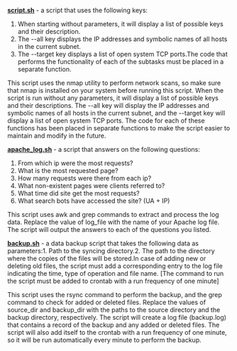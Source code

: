[__script.sh__](/script.sh) - a script that uses the following keys:
1. When starting without parameters, it will display a list of possible keys and their description. 
2. The --all key displays the IP addresses and symbolic names of all hosts in the current subnet. 
3. The --target key displays a list of open system TCP ports.The code that performs the functionality of each of the subtasks must be placed in a separate function.

This script uses the nmap utility to perform network scans, so make sure that nmap is installed on your system before running this script. When the script is run without any parameters, it will display a list of possible keys and their descriptions. The --all key will display the IP addresses and symbolic names of all hosts in the current subnet, and the --target key will display a list of open system TCP ports. The code for each of these functions has been placed in separate functions to make the script easier to maintain and modify in the future.

[__apache_log.sh__](/apache_log.sh) - a script that answers on the following questions:
1. From which ip were the most requests? 
2. What is the most requested page? 
3. How many requests were there from each ip? 
4. What non-existent pages were clients referred to? 
5. What time did site get the most requests? 
6. What search bots have accessed the site? (UA + IP)

This script uses awk and grep commands to extract and process the log data. Replace the value of log_file with the name of your Apache log file. The script will output the answers to each of the questions you listed.

[__backup.sh__](/backup.sh) -  a data backup script that takes the following data as parameters:1. Path to the syncing  directory.2. The path to the directory where the copies of the files will be stored.In case of adding new or deleting old files, the script must add a corresponding entry to the log file indicating the time, type of operation and file name. [The command to run the script must be added to crontab with a run frequency of one minute]

This script uses the rsync command to perform the backup, and the grep command to check for added or deleted files. Replace the values of source_dir and backup_dir with the paths to the source directory and the backup directory, respectively. The script will create a log file (backup.log) that contains a record of the backup and any added or deleted files. The script will also add itself to the crontab with a run frequency of one minute, so it will be run automatically every minute to perform the backup.